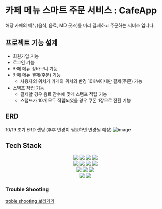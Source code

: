 # 카페 메뉴 스마트 주문 서비스 : CafeApp
해당 카페의 메뉴(음식, 음료, MD 굿즈)를 미리 결제하고 주문하는 서비스 입니다.

## 프로젝트 기능 설계
* 회원가입 기능
* 로그인 기능
* 카페 메뉴 장바구니 기능
* 카페 메뉴 결제(주문) 기능
  * 사용자의 위치가 가게의 위치와 반경 10KM이내만 결제(주문) 가능
* 스탬프 적립 기능
  * 결제할 경우 음료 잔수에 맞게 스탬프 적립 기능
  * 스탬프가 10개 모두 적립되었을 경우 쿠폰 1장으로 전환 기능

## ERD

10/19 초기 ERD 셋팅 (추후 변경이 필요하면 변경될 예정)
![image](https://github.com/HanSeulChung/CafeApp/assets/94779505/a2ba85b6-3a56-472d-8805-eb29615fced6)



## Tech Stack
<div align=center>
  <img src="https://img.shields.io/badge/IntelliJ_IDEA-000000?style=for-the-badge&logo=intellij-idea&logoColor=white">
  <img src="https://img.shields.io/badge/java-007396?style=for-the-badge&logo=java&logoColor=white">
  <img src="https://img.shields.io/badge/JDK-Oracle_Open_JDK-007396?style=for-the-badge&logo=mariaDB&logoColor=white"> 
  <img src="https://img.shields.io/badge/gradle-02303A?style=for-the-badge&logo=gradle&logoColor=white">
  </br>
  <img src="https://img.shields.io/badge/spring-6DB33F?style=for-the-badge&logo=spring&logoColor=white"> 
  <img src="https://img.shields.io/badge/Spring_Boot-6DB33F?style=for-the-badge&logo=spring&logoColor=white">
  <img src="https://img.shields.io/badge/Spring_Security-6DB33F?style=for-the-badge&logo=spring-security&logoColor=white">
  <img src="https://img.shields.io/badge/Spring_Data_JPA-6DB33?style=for-the-badge&logo=mariaDB&logoColor=white"> 
  </br>
   <img src="https://img.shields.io/badge/mariaDB-003545?style=for-the-badge&logo=mariaDB&logoColor=white">
  <img src="https://img.shields.io/badge/Json_Web_Tokens-000000?style=for-the-badge&logo=json-web-tokens&logoColor=white"> 
  <img src="https://img.shields.io/badge/Lombok-BC4520?style=for-the-badge&logo=lombok&logoColor=white"> 
  </br>
  <img src="https://img.shields.io/badge/github-181717?style=for-the-badge&logo=github&logoColor=white">
  <img src="https://img.shields.io/badge/git-F05032?style=for-the-badge&logo=git&logoColor=white">

</div>

### Trouble Shooting
[troble shooting 보러가기](https://github.com/HanSeulChung/CafeApp/blob/main/doc/TROUBLE_SHOOTING.md)
